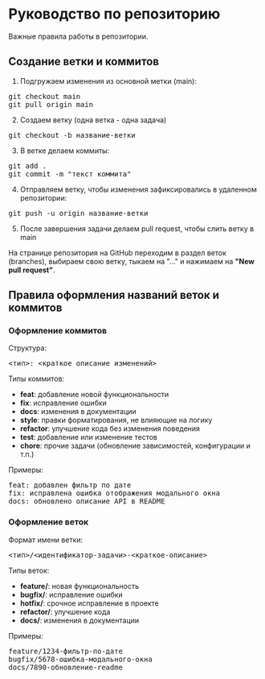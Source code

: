 # Руководство по репозиторию

Важные правила работы в репозитории.

## Создание ветки и коммитов

1. Подгружаем изменения из основной метки (main):

<pre>git checkout main
git pull origin main</pre>

2. Создаем ветку (одна ветка - одна задача)

<pre>git checkout -b название-ветки</pre>

3. В ветке делаем коммиты:

<pre>git add .
git commit -m "текст коммита"</pre>

4. Отправляем ветку, чтобы изменения зафиксировались в удаленном репозитории:

<pre>git push -u origin название-ветки</pre>

5. После завершения задачи делаем pull request, чтобы слить ветку в main

На странице репозитория на GitHub переходим в раздел веток (branches), выбираем свою ветку, тыкаем на "..." и нажимаем на **"New pull request"**.

## Правила оформления названий веток и коммитов

### Оформление коммитов
Структура:
<pre><тип>: <краткое описание изменений></pre>
Типы коммитов:
- **feat**: добавление новой функциональности
- **fix**: исправление ошибки
- **docs**: изменения в документации
- **style**: правки форматирования, не влияющие на логику
- **refactor**: улучшение кода без изменения поведения
- **test**: добавление или изменение тестов
- **chore**: прочие задачи (обновление зависимостей, конфигурации и т.п.)

Примеры:
<pre>feat: добавлен фильтр по дате
fix: исправлена ошибка отображения модального окна
docs: обновлено описание API в README</pre>


### Оформление веток
Формат имени ветки:
<pre><тип>/<идентификатор-задачи>-<краткое-описание></pre>
Типы веток:
- **feature/**: новая функциональность
- **bugfix/**: исправление ошибки
- **hotfix/**: срочное исправление в проекте
- **refactor/**: улучшение кода
- **docs/**: изменения в документации

Примеры:
<pre>feature/1234-фильтр-по-дате
bugfix/5678-ошибка-модального-окна
docs/7890-обновление-readme</pre>